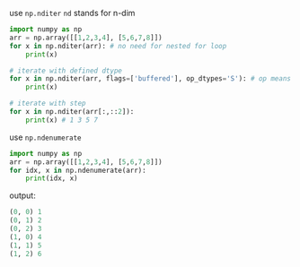 use `np.nditer`
	`nd` stands for n-dim
```python 
import numpy as np
arr = np.array([[1,2,3,4], [5,6,7,8]])
for x in np.nditer(arr): # no need for nested for loop
	print(x)

# iterate with defined dtype
for x in np.nditer(arr, flags=['buffered'], op_dtypes='S'): # op means operands
	print(x)

# iterate with step 
for x in np.nditer(arr[:,::2]):
	print(x) # 1 3 5 7
```
	
use `np.ndenumerate`
```python 
import numpy as np
arr = np.array([[1,2,3,4], [5,6,7,8]])
for idx, x in np.ndenumerate(arr):
	print(idx, x)
```
output:
```python 
(0, 0) 1
(0, 1) 2
(0, 2) 3
(1, 0) 4
(1, 1) 5
(1, 2) 6
```